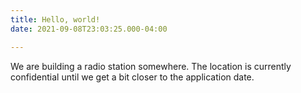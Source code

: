 ```yaml
---
title: Hello, world!
date: 2021-09-08T23:03:25.000-04:00

---
```

We are building a radio station somewhere. The location is currently confidential until we get a bit closer to the application date.